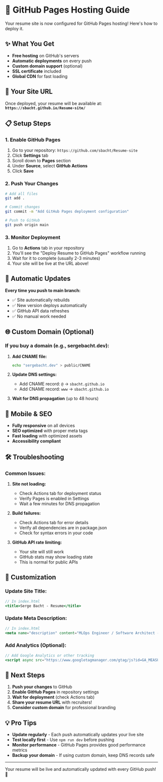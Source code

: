 # 🚀 GitHub Pages Hosting Guide

Your resume site is now configured for GitHub Pages hosting! Here's how to deploy it.

## ✨ What You Get

- **Free hosting** on GitHub's servers
- **Automatic deployments** on every push
- **Custom domain support** (optional)
- **SSL certificate** included
- **Global CDN** for fast loading

## 🎯 Your Site URL

Once deployed, your resume will be available at:
**`https://sbacht.github.io/Resume-site/`**

## 📋 Setup Steps

### **1. Enable GitHub Pages**

1. Go to your repository: `https://github.com/sbacht/Resume-site`
2. Click **Settings** tab
3. Scroll down to **Pages** section
4. Under **Source**, select **GitHub Actions**
5. Click **Save**

### **2. Push Your Changes**

```bash
# Add all files
git add .

# Commit changes
git commit -m "Add GitHub Pages deployment configuration"

# Push to GitHub
git push origin main
```

### **3. Monitor Deployment**

1. Go to **Actions** tab in your repository
2. You'll see the "Deploy Resume to GitHub Pages" workflow running
3. Wait for it to complete (usually 2-3 minutes)
4. Your site will be live at the URL above!

## 🔄 Automatic Updates

**Every time you push to main branch:**
- ✅ Site automatically rebuilds
- ✅ New version deploys automatically
- ✅ GitHub API data refreshes
- ✅ No manual work needed

## 🌐 Custom Domain (Optional)

### **If you buy a domain (e.g., sergebacht.dev):**

1. **Add CNAME file:**
   ```bash
   echo "sergebacht.dev" > public/CNAME
   ```

2. **Update DNS settings:**
   - Add CNAME record: `@` → `sbacht.github.io`
   - Add CNAME record: `www` → `sbacht.github.io`

3. **Wait for DNS propagation** (up to 48 hours)

## 📱 Mobile & SEO

- **Fully responsive** on all devices
- **SEO optimized** with proper meta tags
- **Fast loading** with optimized assets
- **Accessibility compliant**

## 🛠️ Troubleshooting

### **Common Issues:**

1. **Site not loading:**
   - Check Actions tab for deployment status
   - Verify Pages is enabled in Settings
   - Wait a few minutes for DNS propagation

2. **Build failures:**
   - Check Actions tab for error details
   - Verify all dependencies are in package.json
   - Check for syntax errors in your code

3. **GitHub API rate limiting:**
   - Your site will still work
   - GitHub stats may show loading state
   - This is normal for public APIs

## 🎨 Customization

### **Update Site Title:**
```jsx
// In index.html
<title>Serge Bacht - Resume</title>
```

### **Update Meta Description:**
```jsx
// In index.html
<meta name="description" content="MLOps Engineer / Software Architect - Professional Resume" />
```

### **Add Analytics (Optional):**
```jsx
// Add Google Analytics or other tracking
<script async src="https://www.googletagmanager.com/gtag/js?id=GA_MEASUREMENT_ID"></script>
```

## 🚀 Next Steps

1. **Push your changes** to GitHub
2. **Enable GitHub Pages** in repository settings
3. **Wait for deployment** (check Actions tab)
4. **Share your resume URL** with recruiters!
5. **Consider custom domain** for professional branding

## 💡 Pro Tips

- **Update regularly** - Each push automatically updates your live site
- **Test locally first** - Use `npm run dev` before pushing
- **Monitor performance** - GitHub Pages provides good performance metrics
- **Backup your domain** - If using custom domain, keep DNS records safe

---

Your resume will be live and automatically updated with every GitHub push! 🎉
